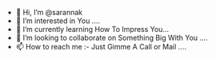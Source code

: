 - 👋 Hi, I’m @sarannak
- 👀 I’m interested in You ....
- 🌱 I’m currently learning How To Impress You...
- 💞️ I’m looking to collaborate on Something Big With You ....
- 📫 How to reach me :- Just Gimme A Call or Mail ....

<!---
sarannak/sarannak is a ✨ special ✨ repository because its `README.md` (this file) appears on your GitHub profile.
You can click the Preview link to take a look at your changes.
--->
